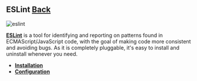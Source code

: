 ## ESLint [Back](./../Framework.md)

![eslint](https://badges.aleen42.com/src/eslint.svg)

[**ESLint**](http://eslint.org/) is a tool for identifying and reporting on patterns found in ECMAScript/JavaScript code, with the goal of making code more consistent and avoiding bugs. As it is completely pluggable, it's easy to install and uninstall whenever you need.

- [**Installation**](./installation/installation.md)
- [**Configuration**](./configuration/configuration.md)

